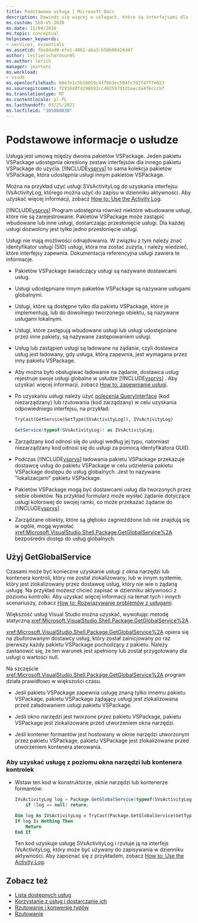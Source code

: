 ```yaml
---
title: Podstawowa usługa | Microsoft Docs
description: Dowiedz się więcej o usługach, które są interfejsami dla innego pakietu VSPackage do użycia. Usługi w pakietu VSPackage mogą przesłonić wbudowane lub inne usługi.
ms.custom: SEO-VS-2020
ms.date: 11/04/2016
ms.topic: conceptual
helpviewer_keywords:
- services, essentials
ms.assetid: fbe84ad9-efe1-48b1-aba3-b50b90424d47
author: leslierichardson95
ms.author: lerich
manager: jmartens
ms.workload:
- vssdk
ms.openlocfilehash: 69e7e1c5b18019c4ff063ec504fc702f47f7e023
ms.sourcegitcommit: f2916d8fd296b92cc402597d1d1eecda4f6cccbf
ms.translationtype: MT
ms.contentlocale: pl-PL
ms.lasthandoff: 03/25/2021
ms.locfileid: "105080830"
---
```

# <a name="service-essentials"></a>Podstawowe informacje o usłudze
Usługa jest umową między dwoma pakietów VSPackage. Jeden pakietu VSPackage udostępnia określony zestaw interfejsów dla innego pakietu VSPackage do użycia. [!INCLUDE[vsprvs](../../code-quality/includes/vsprvs_md.md)] to sama kolekcja pakietów VSPackage, która udostępnia usługi innym pakietów VSPackage.

 Można na przykład użyć usługi SVsActivityLog do uzyskania interfejsu IVsActivityLog, którego można użyć do zapisu w dzienniku aktywności. Aby uzyskać więcej informacji, zobacz [How to: Use the Activity Log](../../extensibility/how-to-use-the-activity-log.md).

 [!INCLUDE[vsprvs](../../code-quality/includes/vsprvs_md.md)] Program udostępnia również niektóre wbudowane usługi, które nie są zarejestrowane. Pakietów VSPackage może zastąpić wbudowane lub inne usługi, dostarczając przesłonięcie usługi. Dla każdej usługi dozwolony jest tylko jedno przesłonięcie usługi.

 Usługi nie mają możliwości odnajdowania. W związku z tym należy znać identyfikator usługi (SID) usługi, która ma zostać zużyta, i należy wiedzieć, które interfejsy zapewnia. Dokumentacja referencyjna usługi zawiera te informacje.

- Pakietów VSPackage świadczący usługi są nazywane dostawcami usług.

- Usługi udostępniane innym pakietów VSPackage są nazywane usługami globalnymi.

- Usługi, które są dostępne tylko dla pakietu VSPackage, które je implementują, lub do dowolnego tworzonego obiektu, są nazywane usługami lokalnymi.

- Usługi, które zastępują wbudowane usługi lub usługi udostępniane przez inne pakiety, są nazywane zastępowaniem usługi.

- Usług lub zastąpień usługi są ładowane na żądanie, czyli dostawca usług jest ładowany, gdy usługa, którą zapewnia, jest wymagana przez inny pakietu VSPackage.

- Aby można było obsługiwać ładowanie na żądanie, dostawca usług rejestruje swoje usługi globalne w usłudze [!INCLUDE[vsprvs](../../code-quality/includes/vsprvs_md.md)] . Aby uzyskać więcej informacji, zobacz [How to: zapewnianie usługi](../../extensibility/how-to-provide-a-service.md).

- Po uzyskaniu usługi należy użyć [polecenia QueryInterface](/cpp/atl/queryinterface) (kod niezarządzany) lub rzutowania (kod zarządzany) w celu uzyskania odpowiedniego interfejsu, na przykład:

  ```vb
  TryCast(GetService(GetType(SVsActivityLog)), IVsActivityLog)
  ```

  ```csharp
  GetService(typeof(SVsActivityLog)) as IVsActivityLog;
  ```

- Zarządzany kod odnosi się do usługi według jej typu, natomiast niezarządzany kod odnosi się do usługi za pomocą identyfikatora GUID.

- Podczas [!INCLUDE[vsprvs](../../code-quality/includes/vsprvs_md.md)] ładowania pakietu VSPackage przekazuje dostawcę usług do pakietu VSPackage w celu udzielenia pakietu VSPackage dostępu do usług globalnych. Jest to nazywane "lokalizacjami" pakietu VSPackage.

- Pakietów VSPackage mogą być dostawcami usług dla tworzonych przez siebie obiektów. Na przykład formularz może wysłać żądanie dotyczące usługi kolorowej do swojej ramki, co może przekazać żądanie do [!INCLUDE[vsprvs](../../code-quality/includes/vsprvs_md.md)] .

- Zarządzane obiekty, które są głęboko zagnieżdżone lub nie znajdują się w ogóle, mogą wywołać <xref:Microsoft.VisualStudio.Shell.Package.GetGlobalService%2A> bezpośredni dostęp do usług globalnych.

<a name="how-to-use-getglobalservice"></a>

## <a name="use-getglobalservice"></a>Użyj GetGlobalService

Czasami może być konieczne uzyskanie usługi z okna narzędzi lub kontenera kontroli, który nie został zlokalizowany, lub w innym systemie, który jest zlokalizowany przez dostawcę usług, który nie wie o żądaną usługę. Na przykład możesz chcieć zapisać w dzienniku aktywności z poziomu kontrolki. Aby uzyskać więcej informacji na temat tych i innych scenariuszy, zobacz [How to: Rozwiązywanie problemów z usługami](../../extensibility/how-to-troubleshoot-services.md).

Większość usług Visual Studio można uzyskać, wywołując metodę statyczną <xref:Microsoft.VisualStudio.Shell.Package.GetGlobalService%2A> .

<xref:Microsoft.VisualStudio.Shell.Package.GetGlobalService%2A> opiera się na zbuforowanym dostawcy usług, który został zainicjowany po raz pierwszy każdy pakietu VSPackage pochodzący z pakietu. Należy zastanowić się, że ten warunek jest spełniony lub został przygotowany dla usługi o wartości null.

Na szczęście <xref:Microsoft.VisualStudio.Shell.Package.GetGlobalService%2A> program działa prawidłowo w większości czasu.

- Jeśli pakietu VSPackage zapewnia usługę znaną tylko innemu pakietu VSPackage, pakietu VSPackage żądający usługi jest zlokalizowana przed załadowaniem usługi pakietu VSPackage.

- Jeśli okno narzędzi jest tworzone przez pakietu VSPackage, pakietu VSPackage jest zlokalizowane przed utworzeniem okna narzędzi.

- Jeśli kontener formantów jest hostowany w oknie narzędzi utworzonym przez pakietu VSPackage, pakietu VSPackage jest zlokalizowane przed utworzeniem kontenera sterowania.

### <a name="to-get-a-service-from-within-a-tool-window-or-control-container"></a>Aby uzyskać usługę z poziomu okna narzędzi lub kontenera kontrolek

- Wstaw ten kod w konstruktorze, oknie narzędzi lub kontenerze formantów:

    ```csharp
    IVsActivityLog log = Package.GetGlobalService(typeof(SVsActivityLog)) as IVsActivityLog;
        if (log == null) return;
    ```

    ```vb
    Dim log As IVsActivityLog = TryCast(Package.GetGlobalService(GetType(SVsActivityLog)), IVsActivityLog)
    If log Is Nothing Then
        Return
    End If
    ```

    Ten kod uzyskuje usługę SVsActivityLog i rzutuje ją na interfejs IVsActivityLog, który może być używany do zapisywania w dzienniku aktywności. Aby zapoznać się z przykładem, zobacz [How to: Use the Activity Log](../../extensibility/how-to-use-the-activity-log.md).

## <a name="see-also"></a>Zobacz też

- [Lista dostępnych usług](../../extensibility/internals/list-of-available-services.md)
- [Korzystanie z usług i dostarczanie ich](../../extensibility/using-and-providing-services.md)
- [Rzutowanie i konwersje typów](/dotnet/csharp/programming-guide/types/casting-and-type-conversions)
- [Rzutowanie](/cpp/cpp/casting)
